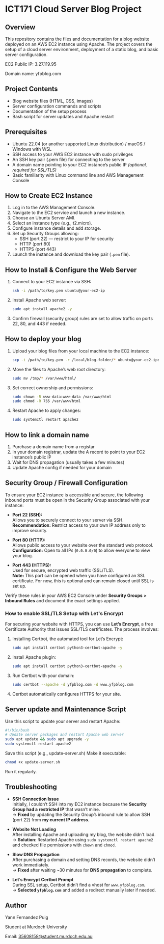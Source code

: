 # ICT171 Cloud Server Blog Project

## Overview
This repository contains the files and documentation for a blog website deployed on an AWS EC2 instance using Apache. The project covers the setup of a cloud server environment, deployment of a static blog, and basic server configuration.

EC2 Public IP: 3.27.119.95

Domain name: yfpblog.com

## Project Contents
- Blog website files (HTML, CSS, images)
- Server configuration commands and scripts
- Documentation of the setup process
- Bash script for server updates and Apache restart

## Prerequisites

- Ubuntu 22.04 (or another supported Linux distribution) / macOS / Windows with WSL  
- SSH access to your AWS EC2 instance with sudo privileges  
- An SSH key pair (.pem file) for connecting to the server
- A domain name pointing to your EC2 instance’s public IP *(optional, required for SSL/TLS)*  
- Basic familiarity with Linux command line and AWS Management Console  

## How to Create EC2 Instance
1. Log in to the AWS Management Console.
2. Navigate to the EC2 service and launch a new instance.
3. Choose an Ubuntu Server AMI.
4. Select an instance type (e.g., t2.micro).
5. Configure instance details and add storage.
6. Set up Security Groups allowing:
   - SSH (port 22) — restrict to your IP for security
   - HTTP (port 80)
   - HTTPS (port 443)
7. Launch the instance and download the key pair (`.pem` file).

## How to Install & Configure the Web Server
1. Connect to your EC2 instance via SSH:
   ```bash
   ssh -i /path/to/key.pem ubuntu@your-ec2-ip

2.  Install Apache web server:
    ```bash
    sudo apt install apache2 -y

3.  Confirm firewall (security group) rules are set to allow traffic on ports 22, 80, and 443 if needed.

## How to deploy your blog
1.  Upload your blog files from your local machine to the EC2 instance:
    ```bash
    scp -i /path/to/key.pem -r /local/blog-folder/* ubuntu@your-ec2-ip:/tmp/

2.  Move the files to Apache’s web root directory:
    ```bash
    sudo mv /tmp/* /var/www/html/

3.  Set correct ownership and permissions:
    ```bash
    sudo chown -R www-data:www-data /var/www/html
    sudo chmod -R 755 /var/www/html

4.  Restart Apache to apply changes: 
    ```bash
    sudo systemctl restart apache2

## How to link a domain name
1.  Purchase a domain name from a registar
2.  In your domain registrar, update the A record to point to your EC2 instance’s public IP
3.  Wait for DNS propagation (usually takes a few minutes)
4.  Update Apache config if needed for your domain

## Security Group / Firewall Configuration

To ensure your EC2 instance is accessible and secure, the following inbound ports must be open in the Security Group associated with your instance:

- **Port 22 (SSH):**  
  Allows you to securely connect to your server via SSH.  
  **Recommendation:** Restrict access to your own IP address only to improve security.

- **Port 80 (HTTP):**  
  Allows public access to your website over the standard web protocol.  
  **Configuration:** Open to all IPs (`0.0.0.0/0`) to allow everyone to view your blog.

- **Port 443 (HTTPS):**  
  Used for secure, encrypted web traffic (SSL/TLS).  
  **Note:** This port can be opened when you have configured an SSL certificate. For now, this is optional and can remain closed until SSL is set up.

Verify these rules in your AWS EC2 Console under **Security Groups > Inbound Rules** and document the exact settings applied.

### How to enable SSL/TLS Setup with Let's Encrypt

For securing your website with HTTPS, you can use **Let’s Encrypt**, a free Certificate Authority that issues SSL/TLS certificates. The process involves:

1. Installing Certbot, the automated tool for Let’s Encrypt:  
   ```bash
   sudo apt install certbot python3-certbot-apache -y

2.  Install Apache plugin:
    ```bash
    sudo apt install certbot python3-certbot-apache -y

3.  Run Certbot with your domain:
    ```bash
    sudo certbot --apache -d yfpblog.com -d www.yfpblog.com

4.  Certbot automatically configures HTTPS for your site.

## Server update and Maintenance Script
Use this script to update your server and restart Apache:
```bash
#!/bin/bash
# Update server packages and restart Apache web server
sudo apt update && sudo apt upgrade -y
sudo systemctl restart apache2
```

Save this script (e.g., update-server.sh)
Make it executable:
```bash
chmod +x update-server.sh
```
Run it regularly.

## Troubleshooting

- **SSH Connection Issue**  
  Initially, I couldn’t SSH into my EC2 instance because the **Security Group had a restricted IP** that wasn’t mine.  
  → **Fixed** by updating the Security Group’s inbound rule to allow SSH (port 22) from **my current IP address**.

- **Website Not Loading**  
  After installing Apache and uploading my blog, the website didn't load.  
  → **Solution**: Restarted Apache using `sudo systemctl restart apache2` and checked file permissions with `chown` and `chmod`.

- **Slow DNS Propagation**  
  After purchasing a domain and setting DNS records, the website didn’t work immediately.  
  → **Fixed** after waiting ~30 minutes for **DNS propagation** to complete.

- **Let’s Encrypt Certbot Prompt**  
  During SSL setup, Certbot didn’t find a vhost for `www.yfpblog.com`.  
  → **Selected `yfpblog.com`** and added a redirect manually later if needed.

## Author
Yann Fernandez Puig

Student at Murdoch University

Email: 35608158@student.murdoch.edu.au